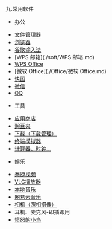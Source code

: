 九.常用软件
* 办公
 - [文件管理器](./soft/文件管理器.md)
 - [浏览器](./soft/浏览器.md)
 - [谷歌输入法](./soft/谷歌输入法_使用手册.md)
 - [WPS 邮箱](./soft/WPS 邮箱.md)
 - [WPS Office](./soft/wps.md)
 - [微软 Office](./Office/微软 Office.md)
 - [快图](./soft/快图_使用手册.md)
 - [微信](./soft/微信.md)
 - [QQ](./soft/QQ.md)

* 工具
 - [应用商店](./soft/AppStore使用说明.md)
 - [豌豆夹](./soft/豌豆夹_使用手册.md)
 - [下载（下载管理）](./soft/下载.md)
 - [终端模拟器](./soft/OtoTernminal使用手册.md)
 - [计算器、时钟...](./soft/计算器、日历、时钟_使用方式.md)

* 娱乐
 - [泰捷视频](./soft/泰捷视频_使用手册.md)
 - [VLC播放器](./soft/VLC_使用手册.md)
 - [本地音乐](./soft/音乐_使用手册.md)
 - [网易云音乐](./soft/网易云音乐_使用手册.md)  
 - [相机（照相摄像）](./soft/相机.md)
 - 耳机、麦克风-即插即用
 - [愤怒的小鸟](./soft/愤怒的小鸟_使用手册.md)
